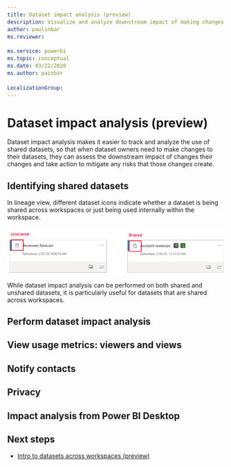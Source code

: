 ```yaml
---
title: Dataset impact analysis (preview)
description: Visualize and analyze downstream impact of making changes to datasets.
author: paulinbar
ms.reviewer: 

ms.service: powerbi
ms.topic: conceptual
ms.date: 03/22/2020
ms.author: painbar

LocalizationGroup: 
---
```

# Dataset impact analysis (preview)

Dataset impact analysis makes it easier to track and analyze the use of shared datasets, so that when dataset owners need to make changes to their datasets, they can assess the downstream impact of changes their changes and take action to mitigate any risks that those changes create.

## Identifying shared datasets

In lineage view, different dataset icons indicate whether a dataset is being shared across workspaces or just being used internally within the workspace.

![Shared and unshared dataset icons](media/service-dataset-impact-analysis/dataset-impact-analysis-shared-unshared-icon.png)

While dataset impact analysis can be performed on both shared and unshared datasets, it is particularly useful for datasets that are shared across workspaces. 

## Perform dataset impact analysis

## View usage metrics: viewers and views

## Notify contacts

## Privacy

## Impact analysis from Power BI Desktop

## Next steps

* [Intro to datasets across workspaces (preview)](../service-datasets-across-workspaces.md)
